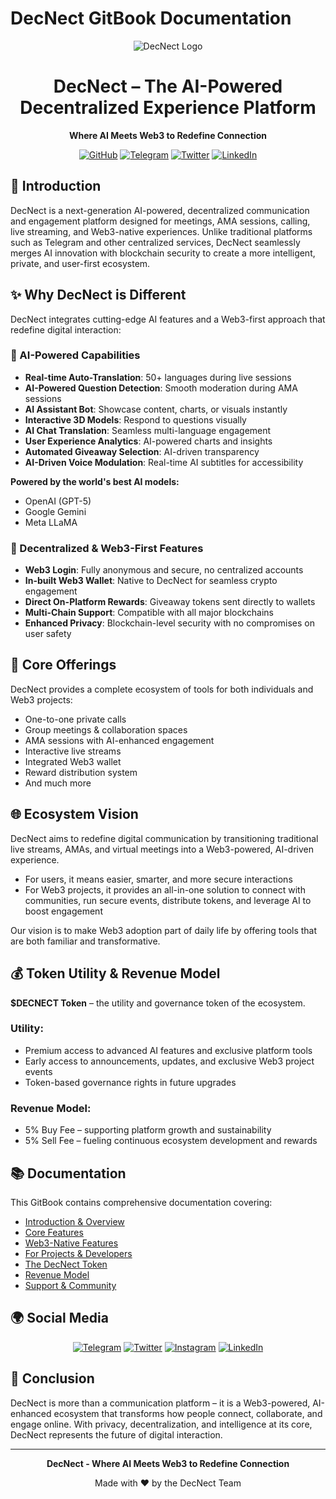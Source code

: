 # DecNect GitBook Documentation

<div align="center">

![DecNect Logo](https://via.placeholder.com/200x100/1a1a1a/ffffff?text=DecNect)

# DecNect – The AI-Powered Decentralized Experience Platform

**Where AI Meets Web3 to Redefine Connection**

[![GitHub](https://img.shields.io/badge/GitHub-DecNect-black?style=for-the-badge&logo=github)](https://github.com/DecNect-Technologies)
[![Telegram](https://img.shields.io/badge/Telegram-DecNect-blue?style=for-the-badge&logo=telegram)](https://t.me/+f1R3JNk439QyNjI9)
[![Twitter](https://img.shields.io/badge/Twitter-DecNect-blue?style=for-the-badge&logo=twitter)](https://x.com/DecNect)
[![LinkedIn](https://img.shields.io/badge/LinkedIn-DecNect-blue?style=for-the-badge&logo=linkedin)](https://www.linkedin.com/company/decnect/)

</div>

## 🚀 Introduction

DecNect is a next-generation AI-powered, decentralized communication and engagement platform designed for meetings, AMA sessions, calling, live streaming, and Web3-native experiences. Unlike traditional platforms such as Telegram and other centralized services, DecNect seamlessly merges AI innovation with blockchain security to create a more intelligent, private, and user-first ecosystem.

## ✨ Why DecNect is Different

DecNect integrates cutting-edge AI features and a Web3-first approach that redefine digital interaction:

### 🤖 AI-Powered Capabilities
- **Real-time Auto-Translation**: 50+ languages during live sessions
- **AI-Powered Question Detection**: Smooth moderation during AMA sessions
- **AI Assistant Bot**: Showcase content, charts, or visuals instantly
- **Interactive 3D Models**: Respond to questions visually
- **AI Chat Translation**: Seamless multi-language engagement
- **User Experience Analytics**: AI-powered charts and insights
- **Automated Giveaway Selection**: AI-driven transparency
- **AI-Driven Voice Modulation**: Real-time AI subtitles for accessibility

**Powered by the world's best AI models:**
- OpenAI (GPT-5)
- Google Gemini
- Meta LLaMA

### 🔗 Decentralized & Web3-First Features
- **Web3 Login**: Fully anonymous and secure, no centralized accounts
- **In-built Web3 Wallet**: Native to DecNect for seamless crypto engagement
- **Direct On-Platform Rewards**: Giveaway tokens sent directly to wallets
- **Multi-Chain Support**: Compatible with all major blockchains
- **Enhanced Privacy**: Blockchain-level security with no compromises on user safety

## 🎯 Core Offerings

DecNect provides a complete ecosystem of tools for both individuals and Web3 projects:
- One-to-one private calls
- Group meetings & collaboration spaces
- AMA sessions with AI-enhanced engagement
- Interactive live streams
- Integrated Web3 wallet
- Reward distribution system
- And much more

## 🌐 Ecosystem Vision

DecNect aims to redefine digital communication by transitioning traditional live streams, AMAs, and virtual meetings into a Web3-powered, AI-driven experience.

- For users, it means easier, smarter, and more secure interactions
- For Web3 projects, it provides an all-in-one solution to connect with communities, run secure events, distribute tokens, and leverage AI to boost engagement

Our vision is to make Web3 adoption part of daily life by offering tools that are both familiar and transformative.

## 💰 Token Utility & Revenue Model

**$DECNECT Token** – the utility and governance token of the ecosystem.

### Utility:
- Premium access to advanced AI features and exclusive platform tools
- Early access to announcements, updates, and exclusive Web3 project events
- Token-based governance rights in future upgrades

### Revenue Model:
- 5% Buy Fee – supporting platform growth and sustainability
- 5% Sell Fee – fueling continuous ecosystem development and rewards

## 📚 Documentation

This GitBook contains comprehensive documentation covering:

- [Introduction & Overview](introduction-overview/introduction.md)
- [Core Features](core-features/)
- [Web3-Native Features](web3-native-features/)
- [For Projects & Developers](for-projects-developers/)
- [The DecNect Token](the-decnect-token/)
- [Revenue Model](the-decnect-revenue-model/)
- [Support & Community](support-community/)

## 🌍 Social Media

<div align="center">

[![Telegram](https://img.shields.io/badge/Telegram-Join%20Community-blue?style=for-the-badge&logo=telegram)](https://t.me/+f1R3JNk439QyNjI9)
[![Twitter](https://img.shields.io/badge/Twitter-Follow%20Us-blue?style=for-the-badge&logo=twitter)](https://x.com/DecNect)
[![Instagram](https://img.shields.io/badge/Instagram-Follow%20Us-pink?style=for-the-badge&logo=instagram)](https://www.instagram.com/decnect_com?igsh=MTZocXB5ODFlcjN4eg==)
[![LinkedIn](https://img.shields.io/badge/LinkedIn-Connect-blue?style=for-the-badge&logo=linkedin)](https://www.linkedin.com/company/decnect/)

</div>

## 🎯 Conclusion

DecNect is more than a communication platform – it is a Web3-powered, AI-enhanced ecosystem that transforms how people connect, collaborate, and engage online. With privacy, decentralization, and intelligence at its core, DecNect represents the future of digital interaction.

---

<div align="center">

**DecNect - Where AI Meets Web3 to Redefine Connection**

Made with ❤️ by the DecNect Team

</div>
